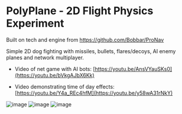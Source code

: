 # PolyPlane - 2D Flight Physics Experiment

Built on tech and engine from https://github.com/Bobbar/ProNav

Simple 2D dog fighting with missiles, bullets, flares/decoys, AI enemy planes and network multiplayer.

- Video of net game with AI bots:
[https://youtu.be/AnsVYauSKs0](https://youtu.be/bVkgAJbX6Kk)

- Video demonstrating time of day effects:
[https://youtu.be/Y4a_REc4hfM](https://youtu.be/y58wA31rNkY)

![image](https://github.com/Bobbar/PolyPlane/assets/2649098/fb7b8441-d61f-4553-b663-46f1e111a614)
![image](https://github.com/Bobbar/PolyPlane/assets/2649098/5a37a2e0-fea0-4084-b285-7207bc0817c5)
![image](https://github.com/Bobbar/PolyPlane/assets/2649098/3188625e-a233-4b3b-957f-0454b20878db)




